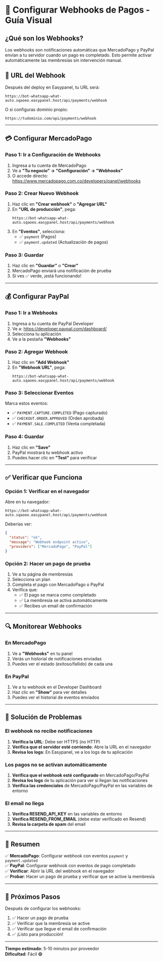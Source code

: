 # 🔔 Configurar Webhooks de Pagos - Guía Visual

## ¿Qué son los Webhooks?

Los webhooks son notificaciones automáticas que MercadoPago y PayPal envían a tu servidor cuando un pago es completado. Esto permite activar automáticamente las membresías sin intervención manual.

## 📍 URL del Webhook

Después del deploy en Easypanel, tu URL será:

```
https://bot-whatsapp-what-auto.sqaoeo.easypanel.host/api/payments/webhook
```

O si configuras dominio propio:
```
https://tudominio.com/api/payments/webhook
```

---

## 💳 Configurar MercadoPago

### Paso 1: Ir a Configuración de Webhooks

1. Ingresa a tu cuenta de MercadoPago
2. Ve a **"Tu negocio" → "Configuración" → "Webhooks"**
3. O accede directo: https://www.mercadopago.com.co/developers/panel/webhooks

### Paso 2: Crear Nuevo Webhook

1. Haz clic en **"Crear webhook"** o **"Agregar URL"**
2. En **"URL de producción"**, pega:
   ```
   https://bot-whatsapp-what-auto.sqaoeo.easypanel.host/api/payments/webhook
   ```
3. En **"Eventos"**, selecciona:
   - ✅ `payment` (Pagos)
   - ✅ `payment.updated` (Actualización de pagos)

### Paso 3: Guardar

1. Haz clic en **"Guardar"** o **"Crear"**
2. MercadoPago enviará una notificación de prueba
3. Si ves ✅ verde, ¡está funcionando!

---

## 💰 Configurar PayPal

### Paso 1: Ir a Webhooks

1. Ingresa a tu cuenta de PayPal Developer
2. Ve a: https://developer.paypal.com/dashboard/
3. Selecciona tu aplicación
4. Ve a la pestaña **"Webhooks"**

### Paso 2: Agregar Webhook

1. Haz clic en **"Add Webhook"**
2. En **"Webhook URL"**, pega:
   ```
   https://bot-whatsapp-what-auto.sqaoeo.easypanel.host/api/payments/webhook
   ```

### Paso 3: Seleccionar Eventos

Marca estos eventos:

- ✅ `PAYMENT.CAPTURE.COMPLETED` (Pago capturado)
- ✅ `CHECKOUT.ORDER.APPROVED` (Orden aprobada)
- ✅ `PAYMENT.SALE.COMPLETED` (Venta completada)

### Paso 4: Guardar

1. Haz clic en **"Save"**
2. PayPal mostrará tu webhook activo
3. Puedes hacer clic en **"Test"** para verificar

---

## ✅ Verificar que Funciona

### Opción 1: Verificar en el navegador

Abre en tu navegador:
```
https://bot-whatsapp-what-auto.sqaoeo.easypanel.host/api/payments/webhook
```

Deberías ver:
```json
{
  "status": "ok",
  "message": "Webhook endpoint activo",
  "providers": ["MercadoPago", "PayPal"]
}
```

### Opción 2: Hacer un pago de prueba

1. Ve a tu página de membresías
2. Selecciona un plan
3. Completa el pago con MercadoPago o PayPal
4. Verifica que:
   - ✅ El pago se marca como completado
   - ✅ La membresía se activa automáticamente
   - ✅ Recibes un email de confirmación

---

## 🔍 Monitorear Webhooks

### En MercadoPago

1. Ve a **"Webhooks"** en tu panel
2. Verás un historial de notificaciones enviadas
3. Puedes ver el estado (exitoso/fallido) de cada una

### En PayPal

1. Ve a tu webhook en el Developer Dashboard
2. Haz clic en **"Show"** para ver detalles
3. Puedes ver el historial de eventos enviados

---

## 🐛 Solución de Problemas

### El webhook no recibe notificaciones

1. **Verifica la URL**: Debe ser HTTPS (no HTTP)
2. **Verifica que el servidor esté corriendo**: Abre la URL en el navegador
3. **Revisa los logs**: En Easypanel, ve a los logs de tu aplicación

### Los pagos no se activan automáticamente

1. **Verifica que el webhook esté configurado** en MercadoPago/PayPal
2. **Revisa los logs** de tu aplicación para ver si llegan las notificaciones
3. **Verifica las credenciales** de MercadoPago/PayPal en las variables de entorno

### El email no llega

1. **Verifica RESEND_API_KEY** en las variables de entorno
2. **Verifica RESEND_FROM_EMAIL** (debe estar verificado en Resend)
3. **Revisa la carpeta de spam** del email

---

## 📝 Resumen

✅ **MercadoPago**: Configurar webhook con eventos `payment` y `payment.updated`  
✅ **PayPal**: Configurar webhook con eventos de pago completado  
✅ **Verificar**: Abrir la URL del webhook en el navegador  
✅ **Probar**: Hacer un pago de prueba y verificar que se active la membresía  

---

## 🎯 Próximos Pasos

Después de configurar los webhooks:

1. ✅ Hacer un pago de prueba
2. ✅ Verificar que la membresía se active
3. ✅ Verificar que llegue el email de confirmación
4. ✅ ¡Listo para producción!

---

**Tiempo estimado**: 5-10 minutos por proveedor  
**Dificultad**: Fácil 🟢
